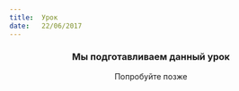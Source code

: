 ```yaml
---
title:  Урок
date:   22/06/2017
---
```


### <center>Мы подготавливаем данный урок</center>
<center>Попробуйте позже</center>